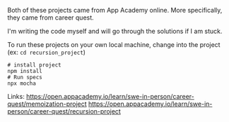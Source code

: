 Both of these projects came from App Academy online. More specifically, they came from career quest.

I'm writing the code myself and will go through the solutions if I am stuck.

To run these projects on your own local machine, change into the project (ex: `cd recursion_project`)
```shell
# install project
npm install
# Run specs
npx mocha
```

Links:
https://open.appacademy.io/learn/swe-in-person/career-quest/memoization-project
https://open.appacademy.io/learn/swe-in-person/career-quest/recursion-project